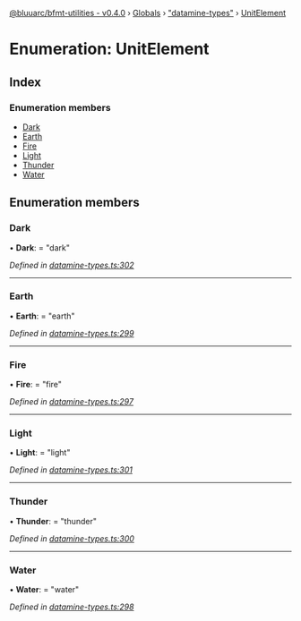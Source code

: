 [@bluuarc/bfmt-utilities - v0.4.0](../README.md) › [Globals](../globals.md) › ["datamine-types"](../modules/_datamine_types_.md) › [UnitElement](_datamine_types_.unitelement.md)

# Enumeration: UnitElement

## Index

### Enumeration members

* [Dark](_datamine_types_.unitelement.md#dark)
* [Earth](_datamine_types_.unitelement.md#earth)
* [Fire](_datamine_types_.unitelement.md#fire)
* [Light](_datamine_types_.unitelement.md#light)
* [Thunder](_datamine_types_.unitelement.md#thunder)
* [Water](_datamine_types_.unitelement.md#water)

## Enumeration members

###  Dark

• **Dark**: = "dark"

*Defined in [datamine-types.ts:302](https://github.com/BluuArc/bfmt-utilities/blob/master/src/datamine-types.ts#L302)*

___

###  Earth

• **Earth**: = "earth"

*Defined in [datamine-types.ts:299](https://github.com/BluuArc/bfmt-utilities/blob/master/src/datamine-types.ts#L299)*

___

###  Fire

• **Fire**: = "fire"

*Defined in [datamine-types.ts:297](https://github.com/BluuArc/bfmt-utilities/blob/master/src/datamine-types.ts#L297)*

___

###  Light

• **Light**: = "light"

*Defined in [datamine-types.ts:301](https://github.com/BluuArc/bfmt-utilities/blob/master/src/datamine-types.ts#L301)*

___

###  Thunder

• **Thunder**: = "thunder"

*Defined in [datamine-types.ts:300](https://github.com/BluuArc/bfmt-utilities/blob/master/src/datamine-types.ts#L300)*

___

###  Water

• **Water**: = "water"

*Defined in [datamine-types.ts:298](https://github.com/BluuArc/bfmt-utilities/blob/master/src/datamine-types.ts#L298)*
